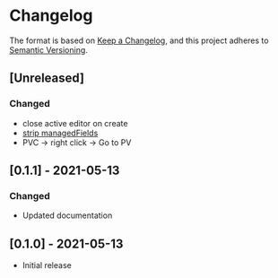 # Changelog

The format is based on [Keep a Changelog](https://keepachangelog.com/en/1.0.0/),
and this project adheres to [Semantic Versioning](https://semver.org/spec/v2.0.0.html).

## [Unreleased]
### Changed
- close active editor on create
- [strip managedFields](https://github.com/kubernetes/kubernetes/pull/96878)
- PVC -> right click -> Go to PV

## [0.1.1] - 2021-05-13
### Changed
- Updated documentation

## [0.1.0] - 2021-05-13
- Initial release
